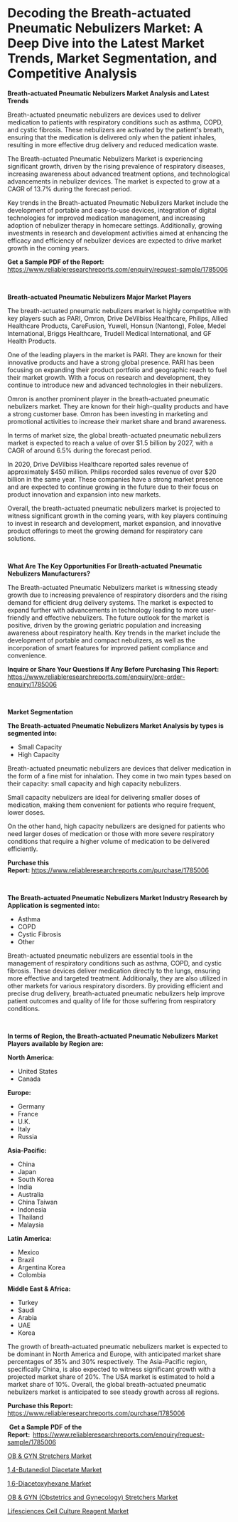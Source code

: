 <p><h1>Decoding the Breath-actuated Pneumatic Nebulizers Market: A Deep Dive into the Latest Market Trends, Market Segmentation, and Competitive Analysis</h1></p><p><strong>Breath-actuated Pneumatic Nebulizers Market Analysis and Latest Trends</strong></p>
<p><p>Breath-actuated pneumatic nebulizers are devices used to deliver medication to patients with respiratory conditions such as asthma, COPD, and cystic fibrosis. These nebulizers are activated by the patient's breath, ensuring that the medication is delivered only when the patient inhales, resulting in more effective drug delivery and reduced medication waste.</p><p>The Breath-actuated Pneumatic Nebulizers Market is experiencing significant growth, driven by the rising prevalence of respiratory diseases, increasing awareness about advanced treatment options, and technological advancements in nebulizer devices. The market is expected to grow at a CAGR of 13.7% during the forecast period.</p><p>Key trends in the Breath-actuated Pneumatic Nebulizers Market include the development of portable and easy-to-use devices, integration of digital technologies for improved medication management, and increasing adoption of nebulizer therapy in homecare settings. Additionally, growing investments in research and development activities aimed at enhancing the efficacy and efficiency of nebulizer devices are expected to drive market growth in the coming years.</p></p>
<p><strong>Get a Sample PDF of the Report:&nbsp;</strong> <a href="https://www.reliableresearchreports.com/enquiry/request-sample/1785006">https://www.reliableresearchreports.com/enquiry/request-sample/1785006</a></p>
<p>&nbsp;</p>
<p><strong>Breath-actuated Pneumatic Nebulizers Major Market Players</strong></p>
<p><p>The breath-actuated pneumatic nebulizers market is highly competitive with key players such as PARI, Omron, Drive DeVilbiss Healthcare, Philips, Allied Healthcare Products, CareFusion, Yuwell, Honsun (Nantong), Folee, Medel International, Briggs Healthcare, Trudell Medical International, and GF Health Products.</p><p>One of the leading players in the market is PARI. They are known for their innovative products and have a strong global presence. PARI has been focusing on expanding their product portfolio and geographic reach to fuel their market growth. With a focus on research and development, they continue to introduce new and advanced technologies in their nebulizers.</p><p>Omron is another prominent player in the breath-actuated pneumatic nebulizers market. They are known for their high-quality products and have a strong customer base. Omron has been investing in marketing and promotional activities to increase their market share and brand awareness.</p><p>In terms of market size, the global breath-actuated pneumatic nebulizers market is expected to reach a value of over $1.5 billion by 2027, with a CAGR of around 6.5% during the forecast period.</p><p>In 2020, Drive DeVilbiss Healthcare reported sales revenue of approximately $450 million. Philips recorded sales revenue of over $20 billion in the same year. These companies have a strong market presence and are expected to continue growing in the future due to their focus on product innovation and expansion into new markets. </p><p>Overall, the breath-actuated pneumatic nebulizers market is projected to witness significant growth in the coming years, with key players continuing to invest in research and development, market expansion, and innovative product offerings to meet the growing demand for respiratory care solutions.</p></p>
<p>&nbsp;</p>
<p><strong>What Are The Key Opportunities For Breath-actuated Pneumatic Nebulizers Manufacturers?</strong></p>
<p><p>The Breath-actuated Pneumatic Nebulizers market is witnessing steady growth due to increasing prevalence of respiratory disorders and the rising demand for efficient drug delivery systems. The market is expected to expand further with advancements in technology leading to more user-friendly and effective nebulizers. The future outlook for the market is positive, driven by the growing geriatric population and increasing awareness about respiratory health. Key trends in the market include the development of portable and compact nebulizers, as well as the incorporation of smart features for improved patient compliance and convenience.</p></p>
<p><strong>Inquire or Share Your Questions If Any Before Purchasing This Report:</strong> <a href="https://www.reliableresearchreports.com/enquiry/pre-order-enquiry/1785006">https://www.reliableresearchreports.com/enquiry/pre-order-enquiry/1785006</a></p>
<p>&nbsp;</p>
<p><strong>Market Segmentation</strong></p>
<p><strong>The Breath-actuated Pneumatic Nebulizers Market Analysis by types is segmented into:</strong></p>
<p><ul><li>Small Capacity</li><li>High Capacity</li></ul></p>
<p><p>Breath-actuated pneumatic nebulizers are devices that deliver medication in the form of a fine mist for inhalation. They come in two main types based on their capacity: small capacity and high capacity nebulizers. </p><p>Small capacity nebulizers are ideal for delivering smaller doses of medication, making them convenient for patients who require frequent, lower doses. </p><p>On the other hand, high capacity nebulizers are designed for patients who need larger doses of medication or those with more severe respiratory conditions that require a higher volume of medication to be delivered efficiently.</p></p>
<p><strong>Purchase this Report:&nbsp;</strong><a href="https://www.reliableresearchreports.com/purchase/1785006">https://www.reliableresearchreports.com/purchase/1785006</a></p>
<p>&nbsp;</p>
<p><strong>The Breath-actuated Pneumatic Nebulizers Market Industry Research by Application is segmented into:</strong></p>
<p><ul><li>Asthma</li><li>COPD</li><li>Cystic Fibrosis</li><li>Other</li></ul></p>
<p><p>Breath-actuated pneumatic nebulizers are essential tools in the management of respiratory conditions such as asthma, COPD, and cystic fibrosis. These devices deliver medication directly to the lungs, ensuring more effective and targeted treatment. Additionally, they are also utilized in other markets for various respiratory disorders. By providing efficient and precise drug delivery, breath-actuated pneumatic nebulizers help improve patient outcomes and quality of life for those suffering from respiratory conditions.</p></p>
<p>&nbsp;</p>
<p><strong>In terms of Region, the Breath-actuated Pneumatic Nebulizers Market Players available by Region are:</strong></p>
<p>
    <p> <strong> North America: </strong>
        <ul>
            <li>United States</li>
            <li>Canada</li>
        </ul>
        </p> 
    <p> <strong> Europe: </strong>
        <ul>
            <li>Germany</li>
            <li>France</li>
            <li>U.K.</li>
            <li>Italy</li>
            <li>Russia</li>
        </ul>
        </p> 
    <p> <strong> Asia-Pacific: </strong>
        <ul>
            <li>China</li>
            <li>Japan</li>
            <li>South Korea</li>
            <li>India</li>
            <li>Australia</li>
            <li>China Taiwan</li>
            <li>Indonesia</li>
            <li>Thailand</li>
            <li>Malaysia</li>
        </ul>
        </p> 
    <p> <strong> Latin America: </strong>
        <ul>
            <li>Mexico</li>
            <li>Brazil</li>
            <li>Argentina Korea</li>
            <li>Colombia</li>
        </ul>
        </p> 
    <p> <strong> Middle East & Africa: </strong>
        <ul>
            <li>Turkey</li>
            <li>Saudi</li>
            <li>Arabia</li>
            <li>UAE</li>
            <li>Korea</li>
        </ul>
    </p>
    </p>
<p><p>The growth of breath-actuated pneumatic nebulizers market is expected to be dominant in North America and Europe, with anticipated market share percentages of 35% and 30% respectively. The Asia-Pacific region, specifically China, is also expected to witness significant growth with a projected market share of 20%. The USA market is estimated to hold a market share of 10%. Overall, the global breath-actuated pneumatic nebulizers market is anticipated to see steady growth across all regions.</p></p>
<p><strong>Purchase this Report: </strong><a href="https://www.reliableresearchreports.com/purchase/1785006">https://www.reliableresearchreports.com/purchase/1785006</a></p>
<p>&nbsp;<strong>Get a Sample PDF of the Report:&nbsp;&nbsp;</strong><a href="https://www.reliableresearchreports.com/enquiry/request-sample/1785006">https://www.reliableresearchreports.com/enquiry/request-sample/1785006</a></p>
<p><strong></strong></p>
<p><p><a href="https://medium.com/@olgabauch163/ob-amp-gyn-stretchers-market-furnishes-information-on-market-share-market-trends-and-market-87b334e924f0">OB & GYN Stretchers Market</a></p><p><a href="https://issuu.com/reportprime-2/docs/14-butanediol-diacetate-market-size-2030.pptx">1,4-Butanediol Diacetate Market</a></p><p><a href="https://issuu.com/reportprime-2/docs/16-diacetoxyhexane-market-size-2030.pptx">1,6-Diacetoxyhexane Market</a></p><p><a href="https://medium.com/@olgabauch163/ob-amp-gyn-obstetrics-and-gynecology-stretchers-market-furnishes-information-on-market-share-252784d986b5">OB & GYN (Obstetrics and Gynecology) Stretchers Market</a></p><p><a href="https://medium.com/@olgabauch163/lifesciences-cell-culture-reagent-market-share-evolution-and-market-growth-trends-2024-2031-4655a34ce58d">Lifesciences Cell Culture Reagent Market</a></p></p>